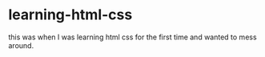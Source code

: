 # learning-html-css
this was when I was learning html css for the first time and wanted to mess around.
